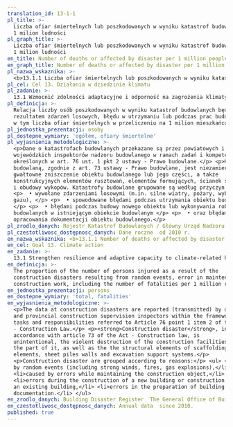 ```yaml
---
translation_id: 13-1-1
pl_title: >-
  Liczba ofiar śmiertelnych lub poszkodowanych w wyniku katastrof budowlanych na
  1 milion ludności
pl_graph_title: >-
  Liczba ofiar śmiertelnych lub poszkodowanych w wyniku katastrof budowlanych na
  1 milion ludności
en_title: Number of deaths or affected by disaster per 1 million people
en_graph_title: Number of deaths or affected by disaster per 1 million people
pl_nazwa_wskaznika: >-
  <b>13.1.1 Liczba ofiar śmiertelnych lub poszkodowanych w wyniku katastrof budowlanych na 1 milion ludności</b>
pl_cel: Cel 13. Działania w dziedzinie klimatu
pl_zadanie: >-
  13.1 Wzmocnić zdolności adaptacyjne i odporność na zagrożenia klimatyczne i katastrofy naturalne we wszystkich krajach
pl_definicja: >-
  Relacja liczby osób poszkodowanych w wyniku katastrof budowlanych będących
  rezultatem zdarzeń losowych, błędu w utrzymaniu lub podczas prac budowlanych,
  w tym liczba ofiar śmiertelnych w przeliczeniu na 1 milion mieszkańców.
pl_jednostka_prezentacji: osoby
pl_dostepne_wymiary: 'ogółem, ofiary śmiertelne'
pl_wyjasnienia_metodologiczne: >-
  <p>Dane o katastrofach budowlanych przekazane są przez powiatowych i
  wojewódzkich inspektorów nadzoru budowlanego w ramach zadań i kompetencji
  określonych w art. 76 ust. 1 pkt 2 ustawy - Prawo budowlane.</p> <p>Katastrofą
  budowlaną, zgodnie z art. 73 ustawy - Prawo budowlane, jest niezamierzone,
  gwałtowne zniszczenie obiektu budowlanego lub jego części, a także
  konstrukcyjnych elementów rusztowań, elementów formujących, ścianek szczelnych
  i obudowy wykopów. Katastrofy budowlane grupowane są według przyczyn na: </p>
  <p>  • wywołane zdarzeniami losowymi (m.in. silne wiatry, pożary, wybuchy
  gazu), </p> <p>  • spowodowane błędami podczas utrzymania obiektu budowlanego,
  </p> <p>  • błędami podczas budowy nowego obiektu lub wykonywania robót
  budowlanych w istniejącym obiekcie budowlanym </p> <p>  • oraz błędami
  opracowania dokumentacji obiektu budowlanego.</p>
pl_zrodlo_danych: Rejestr Katastrof Budowlanych / Główny Urząd Nadzoru Budowlanego
pl_czestotliwosc_dostępnosc_danych: Dane roczne  od 2010 r.
en_nazwa_wskaznika: <b>13.1.1 Number of deaths or affected by disaster per 1 million people</b>
en_cel: Goal 13. Climate action
en_zadanie: >-
  13.1 Strengthen resilience and adaptive capacity to climate-related hazards and natural disasters in all countries
en_definicja: >-
  The proportion of the number of persons injured as a result of the
  construction disasters resulting from random events, error in maintenance or
  construction work, including the number of fatalities per 1 million residents.
en_jednostka_prezentacji: persons
en_dostepne_wymiary: 'total, fatalities'
en_wyjasnienia_metodologiczne: >-
  <p>The data at construction disasters are reported (transmitted) by district
  and provincial construction supervision inspectors within the framework of the
  tasks and responsibilities referred to Article 76 point 1 item 2 of the Act
  - Construction Law.</p> <p><strong>Construction disaster</strong>, in
  accordance with article 73 of the Act - Construction law, is
  unintentional, the violent destruction of the construction facilities or of
  the part of it, as well as the the structural elements of scaffolding, forming
  elements, sheet piles walls and excavation support systems.</p>
  <p>Construction disaster are grouped according to reasons:</p> <ul> <li>caused
  by random events (including strong winds, fires, gas explosions),</li>
  <li>caused by errors while maintaining the construction object,</li>
  <li>errors during the construction of a new building or construction works in
  an existing building,</li> <li>errors in the preparation of building object
  documentation.</li> </ul>
en_zrodlo_danych: Building Disaster Register  The General Office of Building Control
en_czestotliwosc_dostępnosc_danych: Annual data  since 2010.
published: true
---
```

